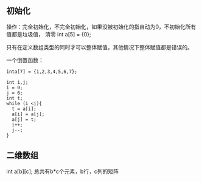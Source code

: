 ## 初始化
操作：完全初始化，不完全初始化，如果没被初始化的指自动为0，不初始化所有值都是垃圾值，
清零 int a[5] = {0};

只有在定义数组类型的同时才可以整体赋值，其他情况下整体赋值都是错误的。

一个倒置函数：

    inta[7] = {1,2,3,4,5,6,7};
    
    int i,j;
    i = 0;
    j = 6;
    int t;
    while (i <j){
      t = a[i];
      a[i] = a[j];
      a[j] = t;
      i++;
      j--;
    }
    

## 二维数组
int a[b][c];
总共有b*c个元素，b行，c列的矩阵
